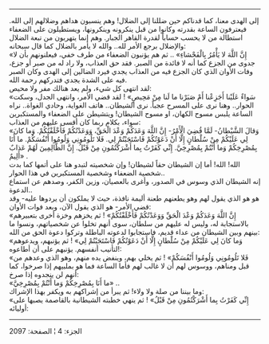 ------------------------------------------------------------------------

إلى الهدى معنا، كما قدناكم حين ضللنا إلى الضلال! وهم ينسبون هداهم
وضلالهم إلى الله. فيعترفون الساعة بقدرته وكانوا من قبل ينكرونه
وينكرونها، ويستطيلون على الضعفاء استطالة من لا يحسب حساباً لقدرة القاهر
الجبار. وهم إنما يتهربون من تبعة الضلال والإضلال برجع الأمر لله.. والله
لا يأمر بالضلال كما قال سبحانه:  
«إِنَّ اللَّهَ لا يَأْمُرُ بِالْفَحْشاءِ» .. ثم هم يؤنبون الضعفاء من طرف خفي، فيعلنونهم
بأن لا جدوى من الجزع كما أنه لا فائدة من الصبر. فقد حق العذاب، ولا راد
له من صبر أو جزع، وفات الأوان الذي كان الجزع فيه من العذاب يجدي فيرد
الضالين إلى الهدى وكان الصبر فيه على الشدة يجدي فتدركهم رحمة الله.  
لقد انتهى كل شيء، ولم يعد هنالك مفر ولا محيص:  
«سَواءٌ عَلَيْنا أَجَزِعْنا أَمْ صَبَرْنا ما لَنا مِنْ مَحِيصٍ» ! لقد قضي الأمر، وانتهى
الجدل، وسكت الحوار.. وهنا نرى على المسرح عجباً. نرى الشيطان.. هاتف
الغواية، وحادي الغواة.. نراه الساعة يلبس مسوح الكهان، او مسوح الشيطان!
ويتشيطن على الضعفاء والمستكبرين سواء، بكلام ربما كان أقسى عليهم من
العذاب:  
«وَقالَ الشَّيْطانُ- لَمَّا قُضِيَ الْأَمْرُ- إِنَّ اللَّهَ وَعَدَكُمْ وَعْدَ الْحَقِّ، وَوَعَدْتُكُمْ فَأَخْلَفْتُكُمْ.
وَما كانَ لِي عَلَيْكُمْ مِنْ سُلْطانٍ إِلَّا أَنْ دَعَوْتُكُمْ فَاسْتَجَبْتُمْ لِي. فَلا تَلُومُونِي وَلُومُوا
أَنْفُسَكُمْ. ما أَنَا بِمُصْرِخِكُمْ وَما أَنْتُمْ بِمُصْرِخِيَّ. إِنِّي كَفَرْتُ بِما أَشْرَكْتُمُونِ مِنْ قَبْلُ. إِنَّ
الظَّالِمِينَ لَهُمْ عَذابٌ أَلِيمٌ» .  
الله! الله! أما إن الشيطان حقاً لشيطان! وإن شخصيته لتبدو هنا على أتمها
كما بدت شخصية الضعفاء وشخصية المستكبرين في هذا الحوار..  
إنه الشيطان الذي وسوس في الصدور، وأغرى بالعصيان، وزين الكفر، وصدهم عن
استماع الدعوة..  
هو هو الذي يقول لهم وهو يطعنهم طعنة أليمة نافذة، حيث لا يملكون أن يردوها
عليه- وقد قضي الأمر- هو الذي يقول الآن، وبعد فوات الأوان:  
«إِنَّ اللَّهَ وَعَدَكُمْ وَعْدَ الْحَقِّ وَوَعَدْتُكُمْ فَأَخْلَفْتُكُمْ» ! ثم يخزهم وخزة أخرى بتعبيرهم
بالاستجابة له، وليس له عليهم من سلطان، سوى أنهم تخلوا عن شخصياتهم، ونسوا
ما بينهم وبين الشيطان من عداء قديم، فاستجابوا لدعوته الباطلة وتركوا دعوة
الحق من الله:  
«وَما كانَ لِي عَلَيْكُمْ مِنْ سُلْطانٍ إِلَّا أَنْ دَعَوْتُكُمْ فَاسْتَجَبْتُمْ لِي» ! ثم يؤنبهم،
ويدعوهم لتأنيب أنفسهم. يؤنبهم على أن أطاعوه!:  
«فَلا تَلُومُونِي وَلُومُوا أَنْفُسَكُمْ» ! ثم يخلي بهم، وينفض يده منهم، وهو الذي
وعدهم من قبل ومناهم، ووسوس لهم أن لا غالب لهم فأما الساعة فما هو بملبيهم
إذا صرخوا، كما أنهم لن ينجدوه إذا صرخ:  
«ما أَنَا بِمُصْرِخِكُمْ وَما أَنْتُمْ بِمُصْرِخِيَّ» ..  
وما بيننا من صلة ولا ولاء! ثم يبرأ من إشراكهم به ويكفر بهذا الإشراك:  
«إِنِّي كَفَرْتُ بِما أَشْرَكْتُمُونِ مِنْ قَبْلُ» ! ثم ينهي خطبته الشيطانية بالقاصمة يصبها
على أوليائه:

------------------------------------------------------------------------

الجزء: 4 ¦ الصفحة: 2097
